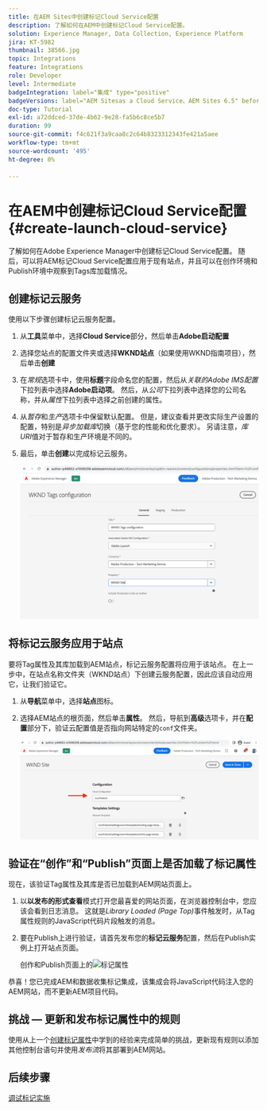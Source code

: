 ```yaml
---
title: 在AEM Sites中创建标记Cloud Service配置
description: 了解如何在AEM中创建标记Cloud Service配置。
solution: Experience Manager, Data Collection, Experience Platform
jira: KT-5982
thumbnail: 38566.jpg
topic: Integrations
feature: Integrations
role: Developer
level: Intermediate
badgeIntegration: label="集成" type="positive"
badgeVersions: label="AEM Sitesas a Cloud Service、AEM Sites 6.5" before-title="false"
doc-type: Tutorial
exl-id: a72ddced-37de-4b62-9e28-fa5b6c8ce5b7
duration: 99
source-git-commit: f4c621f3a9caa8c2c64b8323312343fe421a5aee
workflow-type: tm+mt
source-wordcount: '495'
ht-degree: 0%

---
```


# 在AEM中创建标记Cloud Service配置 {#create-launch-cloud-service}

了解如何在Adobe Experience Manager中创建标记Cloud Service配置。 随后，可以将AEM标记Cloud Service配置应用于现有站点，并且可以在创作环境和Publish环境中观察到Tags库加载情况。

## 创建标记云服务

使用以下步骤创建标记云服务配置。

1. 从&#x200B;**工具**&#x200B;菜单中，选择&#x200B;**Cloud Service**&#x200B;部分，然后单击&#x200B;**Adobe启动配置**
1. 选择您站点的配置文件夹或选择&#x200B;**WKND站点**（如果使用WKND指南项目），然后单击&#x200B;**创建**
1. 在&#x200B;_常规_&#x200B;选项卡中，使用&#x200B;**标题**&#x200B;字段命名您的配置，然后从&#x200B;_关联的Adobe IMS配置_&#x200B;下拉列表中选择&#x200B;**Adobe启动项**。 然后，从&#x200B;_公司_&#x200B;下拉列表中选择您的公司名称，并从&#x200B;_属性_&#x200B;下拉列表中选择之前创建的属性。
1. 从&#x200B;_暂存_&#x200B;和&#x200B;_生产_&#x200B;选项卡中保留默认配置。 但是，建议查看并更改实际生产设置的配置，特别是&#x200B;_异步加载库_&#x200B;切换（基于您的性能和优化要求）。 另请注意，_库URI_&#x200B;值对于暂存和生产环境是不同的。
1. 最后，单击&#x200B;**创建**&#x200B;以完成标记云服务。

   ![标记Cloud Service配置](assets/launch-cloud-services-config.png)

## 将标记云服务应用于站点

要将Tag属性及其库加载到AEM站点，标记云服务配置将应用于该站点。 在上一步中，在站点名称文件夹（WKND站点）下创建云服务配置，因此应该自动应用它，让我们验证它。

1. 从&#x200B;**导航**&#x200B;菜单中，选择&#x200B;**站点**&#x200B;图标。

1. 选择AEM站点的根页面，然后单击&#x200B;**属性**。 然后，导航到&#x200B;**高级**&#x200B;选项卡，并在&#x200B;**配置**&#x200B;部分下，验证云配置值是否指向网站特定的`conf`文件夹。

   ![将Cloud Service配置应用到站点](assets/apply-cloud-services-config-to-site.png)

## 验证在“创作”和“Publish”页面上是否加载了标记属性

现在，该验证Tag属性及其库是否已加载到AEM网站页面上。

1. 以&#x200B;**以发布的形式查看**&#x200B;模式打开您最喜爱的网站页面，在浏览器控制台中，您应该会看到日志消息。 这就是&#x200B;_Library Loaded (Page Top)_&#x200B;事件触发时，从Tag属性规则的JavaScript代码片段触发的消息。

1. 要在Publish上进行验证，请首先发布您的&#x200B;**标记云服务**&#x200B;配置，然后在Publish实例上打开站点页面。

   创作和Publish页面上的![标记属性](assets/tag-property-on-author-publish-pages.png)

恭喜！您已完成AEM和数据收集标记集成，该集成会将JavaScript代码注入您的AEM网站，而不更新AEM项目代码。

## 挑战 — 更新和发布标记属性中的规则

使用从上一个[创建标记属性](./create-tag-property.md)中学到的经验来完成简单的挑战，更新现有规则以添加其他控制台语句并使用&#x200B;_发布流_&#x200B;将其部署到AEM网站。

## 后续步骤

[调试标记实施](debug-tags-implementation.md)
